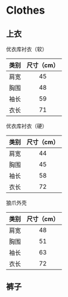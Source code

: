 # Clothes



## 上衣



优衣库衬衣（软）

| 类别 | 尺寸（cm） |
| :--: | :--------: |
| 肩宽 |     45     |
| 胸围 |     48     |
| 袖长 |     59     |
| 衣长 |     71     |

优衣库衬衣（硬）

| 类别 | 尺寸（cm） |
| :--: | :--------: |
| 肩宽 |     44     |
| 胸围 |     45     |
| 袖长 |     58     |
| 衣长 |     72     |

狼爪外壳

| 类别 | 尺寸（cm） |
| :--: | :--------: |
| 肩宽 |     48     |
| 胸围 |     51     |
| 袖长 |     63     |
| 衣长 |     72     |



## 裤子